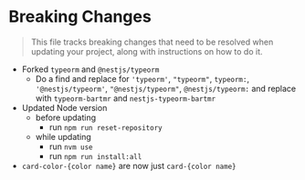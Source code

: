 # Breaking Changes

> This file tracks breaking changes that need to be resolved when updating your project, along with instructions on how to do it.

- Forked `typeorm` and `@nestjs/typeorm`
  - Do a find and replace for `'typeorm'`, `"typeorm"`, `typeorm:`, `'@nestjs/typeorm'`, `"@nestjs/typeorm"`, `@nestjs/typeorm:` and replace with `typeorm-bartmr` and `nestjs-typeorm-bartmr`
- Updated Node version
  - before updating
    - run `npm run reset-repository`
  - while updating
    - run `nvm use`
    - run `npm run install:all`
- `card-color-{color name}` are now just `card-{color name}`
